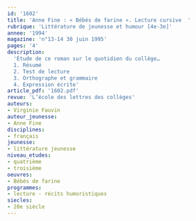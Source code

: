 ```yaml
---
id: '1602'
title: 'Anne Fine : « Bébés de farine ». Lecture cursive  '
rubrique: 'Littérature de jeunesse et humour [4e-3e]'
annee: '1994'
magazine: 'n°13-14 30 juin 1995'
pages: '4'
description: 
  'Étude de ce roman sur le quotidien du collège…
  1. Résumé
  2. Test de lecture
  3. Orthographe et grammaire
  4. Expression écrite'
article_pdf: '1602.pdf'
revue: 'L’école des lettres des collèges'
auteurs:
- Virginie Fauvin
auteur_jeunesse:
- Anne Fine
disciplines:
- français
jeunesse:
- littérature jeunesse
niveau_etudes:
- quatrième
- troisième
oeuvres:
- Bébés de farine
programmes:
- lecture - récits humoristiques
siecles:
- 20e siècle
---
```

